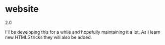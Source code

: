 # website
2.0

I'll be developing this for a while and hopefully maintaining it a lot. As I learn new HTML5 tricks they will also be added.
